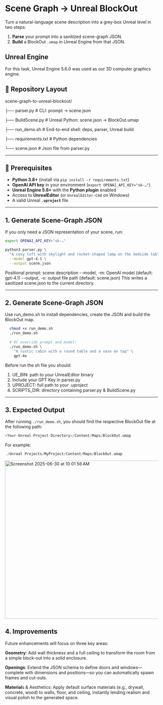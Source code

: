 # Scene Graph -> Unreal BlockOut

Turn a natural-language scene description into a grey-box Unreal level in two steps:  
1. **Parse** your prompt into a sanitized scene-graph JSON.  
2. **Build** a BlockOut `.umap` in Unreal Engine from that JSON.

## Unreal Engine 

For this task, Unreal Engine 5.6.0 was used as our 3D computer graphics engine.

## 📂 Repository Layout

scene-graph-to-unreal-blockout/

├── parser.py # CLI: prompt → scene.json

├── BuildScene.py # Unreal Python: scene.json → BlockOut.umap

├── run_demo.sh # End-to-end shell: deps, parser, Unreal build

├── requirements.txt # Python dependencies

└── scene.json # Json file from parser.py

---

## 🔧 Prerequisites

- **Python 3.8+** (install via `pip install -r requirements.txt`)  
- **OpenAI API key** in your environment (`export OPENAI_API_KEY="sk-…"`)  
- **Unreal Engine 5.6+** with the **Python plugin** enabled  
- Access to **UnrealEditor** (or `UnrealEditor-Cmd` on Windows)  
- A valid Unreal **`.uproject`** file

---

## 1. Generate Scene-Graph JSON

If you only need a JSON representation of your scene, run:

```bash
export OPENAI_API_KEY="sk-…"

python3 parser.py \
  "A cosy loft with skylight and rocket-shaped lamp on the bedside table." \
  --model gpt-4.1 \
  --output scene.json
```

Positional prompt: scene description
--model, -m: OpenAI model (default: gpt-4.1)
--output, -o: output file path (default: scene.json)
This writes a sanitized scene.json to the current directory.

---

## 2. Generate Scene-Graph JSON

Use run_demo.sh to install dependencies, create the JSON and build the BlockOut map.

```bash
  chmod +x run_demo.sh
  ./run_demo.sh
  
  # Or override prompt and model:
  ./run_demo.sh \
    "A rustic cabin with a round table and a vase on top" \
    gpt-4o
```

Before run the sh file you should:

1. UE_BIN: path to your UnrealEditor binary
2. Include your GPT Key in parser.py
3. UPROJECT: full path to your .uproject
4. SCRIPTS_DIR: directory containing parser.py & BuildScene.py

--- 

## 3. Expected Output 

After running ```./run_demo.sh```, you should find the respective BlockOut file at the following path:

```swift
<Your-Unreal-Project-Directory>/Content/Maps/BlockOut.umap
```

For example:
```swift
./Unreal Projects/MyProject/Content/Maps/BlockOut.umap
```

<img width="520" alt="Screenshot 2025-06-30 at 10 01 56 AM" src="https://github.com/user-attachments/assets/4649306e-a24e-437e-a2d6-959d7488386e" />

## 4. Improvements  

Future enhancements will focus on three key areas:

**Geometry**: Add wall thickness and a full ceiling to transform the room from a simple block-out into a solid enclosure.

**Openings**: Extend the JSON schema to define doors and windows—complete with dimensions and positions—so you can automatically spawn frames and cut-outs.

**Material**s & Aesthetics: Apply default surface materials (e.g., drywall, concrete, wood) to walls, floor, and ceiling, instantly lending realism and visual polish to the generated space.





